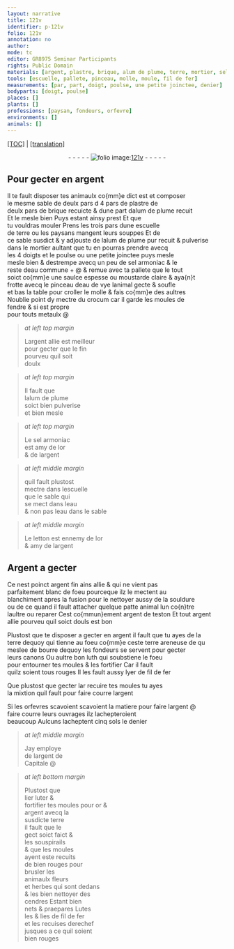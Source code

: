 ```yaml
---
layout: narrative
title: 121v
identifier: p-121v
folio: 121v
annotation: no
author:
mode: tc
editor: GR8975 Seminar Participants
rights: Public Domain
materials: [argent, plastre, brique, alum de plume, terre, mortier, sel armoniac, eau commune, moustarde, eau de vye, crocum, metaulx, or, eau, letton, Argent, argent de teston, bourre, luth, fer, cendres]
tools: [escuelle, pallete, pinceau, molle, moule, fil de fer]
measurements: [par, part, doigt, poulse, une petite joinctee, denier]
bodyparts: [doigt, poulse]
places: []
plants: []
professions: [paysan, fondeurs, orfevre]
environments: []
animals: []
---
```


<p><a href="{{ site.baseurl }}/diplomatic/">[TOC]</a> | <a href="{{ site.baseurl }}/texts/p-121v_tl/">[translation]</a></p><div class="folio" align="center">- - - - - <a href="http://gallica.bnf.fr/ark:/12148/btv1b10500001g/f248.item.r=" target="_blank"><img src="https://cu-mkp.github.io/2017-workshop-edition/assets/photo-icon.png" alt="folio image: " style="display:inline-block; margin-bottom:-3px;"/>121v</a> - - - - - </div>  
  

## Pour gecter en <span class="m">argent</span>

 
Il te fault disposer tes animaulx co{mm}e dict est et composer<br/> le mesme sable de <span class="del">deulx <span class="ms">par</span>s d</span> 4 <span class="ms">par</span>s de <span class="m">plastre</span> de<br/> deulx <span class="ms">par</span>s de <span class="m">brique</span> recuicte & dune <span class="ms">part</span> d<span class="m">alum <span class="add">de plume</span></span> recuit<br/> Et le mesle bien Puys estant ainsy prest Et que<br/> tu vouldras mouler Prens les trois <span class="ms">par</span>s dune <span class="tl">escuelle</span><br/> de <span class="m">terre</span> ou les <span class="pro">paysan</span>s mangent leurs souppes Et de<br/> ce sable susdict & y adjouste de l<span class="m">alum <span class="add">de plume</span></span> pur recuit & pulverise<br/> dans le <span class="m">mortier</span> aultant que tu en pourras prendre avecq<br/> les 4 <span class="ms"><span class="bp">doigt</span></span>s et le <span class="ms"><span class="bp">poulse</span></span> ou <span class="ms">une petite joinctee</span> puys mesle<br/> mesle bien & destrempe avecq un peu de <span class="m">sel armoniac</span> & le<br/> reste d<span class="m">eau commune</span> \+ @ & remue avec ta <span class="tl">pallete</span> que le tout<br/> soict co{mm}e une saulce espesse ou <span class="m">moustarde</span> claire & aya{n}t<br/> frotte avecq le <span class="tl">pinceau</span> d<span class="m">eau de vye</span> lanimal gecte & soufle<br/> et bas la table pour croller le <span class="tl">molle</span> & fais co{mm}e des aultres<br/> <span class="add">Noublie point dy mectre du <span class="m">crocum</span> car il garde les <span class="tl">moule</span>s de<br/> fendre & si est propre<br/> pour touts <span class="m">metaulx</span></span> @
 
> *at left top margin*
> 
> 
>   L<span class="m">argent</span> allie est meilleur<br/> pour gecter que le fin<br/> pourveu quil soit<br/> doulx
 
> *at left top margin*
> 
> 
>   Il fault que<br/> l<span class="m">alum de plume</span><br/> soict bien pulverise<br/> et bien mesle
 
> *at left top margin*
> 
> 
>   Le <span class="m">sel armoniac</span><br/> est amy de l<span class="m">or</span><br/> & de l<span class="m">argent</span>
 
> *at left middle margin*
> 
> 
>   quil fault plustost<br/> mectre dans l<span class="tl">escuelle</span><br/> que le sable qui<br/> se mect dans l<span class="m">eau</span><br/> & non pas l<span class="m">eau</span> dans le sable
 
> *at left middle margin*
> 
> 
>   Le <span class="m">letton</span> est ennemy de l<span class="m">or</span><br/> & amy de l<span class="m">argent</span>
 
 
  

## <span class="m">Argent</span> a gecter

 
Ce nest poinct <span class="m">argent</span> fin ains allie & qui ne vient pas<br/> parfaitement blanc de foeu pourceque ilz le mectent au<br/> blanchiment apres la fusion pour le nettoyer aussy de la souldure<br/> <span class="del">ou de ce</span> quand il fault attacher quelque <span class="del">patte</span> animal lun co{n}tre<br/> laultre ou reparer Cest co{mmun}ement <span class="m">argent de teston</span> Et tout <span class="m">argent</span><br/> allie pourveu quil soict douls est bon
 
Plustost que te disposer a gecter <span class="add">en <span class="m">argent</span></span> il fault que tu ayes de la<br/> <span class="m">terre</span> <span class="del">dequoy</span> qui tienne au foeu co{mm}e ceste <span class="m">terre</span> areneuse <span class="del">de qu</span><br/> meslee de <span class="m">bourre</span> dequoy les <span class="pro">fondeurs</span> se servent pour gecter<br/> leurs canons Ou aultre bon <span class="m">luth</span> qui soubstiene le foeu<br/> pour entourner tes <span class="tl">moule</span>s & les fortifier Car il fault<br/> quilz soient tous rouges Il les fault aussy lyer de <span class="tl">fil de <span class="m">fer</span></span> 
 
 Que plustost que <span class="del">gecter lar</span> recuire tes <span class="tl">moule</span>s tu ayes<br/> la mixtion quil fault pour faire courre l<span class="m">argent</span> 
 
 Si les <span class="pro">orfevre</span>s scavoient scavoient la matiere pour faire l<span class="m">argent</span> @<br/> faire courre leurs ouvrages ilz lachepteroient<br/> beaucoup Aulcuns lacheptent cinq <span class="cn">sol</span>s le <span class="ms">denier</span>
 
> *at left middle margin*
> 
> 
>   Jay employe<br/> de l<span class="m">argent</span> de<br/> Capitale @ 
 
> *at left bottom margin*
> 
> 
>   Plustost que<br/> <span class="del">lier</span> luter &<br/> fortifier tes <span class="tl">moule</span>s pour <span class="m">or</span> &<br/> <span class="m">argent</span> avecq la<br/> susdicte <span class="m">terre</span><br/> il fault que le<br/> gect soict faict &<br/> les souspirails<br/> & que les <span class="tl">moule</span>s<br/> ayent este recuits<br/> <span class="del">de</span> bien rouges pour<br/> brusler les<br/> animaulx fleurs<br/> et herbes qui sont dedans<br/> & les bien nettoyer des<br/> <span class="m">cendres</span> Estant bien<br/> nets & praepares Lutes<br/> les & lies de <span class="tl">fil de <span class="m">fer</span></span><br/> et les recuises derechef<br/> jusques a ce quil soient<br/> bien rouges
 
